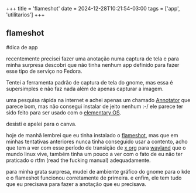 +++
title = 'flameshot'
date = 2024-12-28T10:21:54-03:00
tags = ['app', 'utilitarios']
+++

## flameshot

#dica de app

recentemente precisei fazer uma anotação numa captura de tela e para minha surpresa descobri que não tinha nenhum app definido para fazer esse tipo de serviço no Fedora.

Tentei a ferramenta padrão de captura de tela do gnome, mas essa é supersimples e não faz nada além de apenas capturar a imagem.

uma pesquisa rápida na internet e achei apenas um chamado [Annotator](https://github.com/phase1geo/Annotator) que parece bom, mas não consegui instalar de jeito nenhum :-/ ele parece ter sido feito para ser usado com o [elementary OS](https://elementary.io/pt_BR/).

desisti e apelei para o canva.

hoje de manhã lembrei que eu tinha instalado o [flameshot](https://flameshot.org/), mas que em minhas tentativas anteriores nunca tinha conseguido usar a contento, acho que tem a ver com esse período de transição de [x org](https://www.x.org/wiki/) para [wayland](https://wayland.freedesktop.org/) que o mundo linux vive, também tinha um pouco a ver com o fato de eu não ter praticado o rtfm (read the fucking manual) adequadamente.

para minha grata surpresa, mudei de ambiente gráfico do gnome para o kde e o flameshot funcionou corretamente de primeira. e enfim, ele tem tudo que eu precisava para fazer a anotação que eu precisava.
